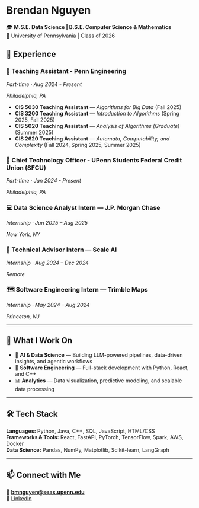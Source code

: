 # Brendan Nguyen  

🎓 **M.S.E. Data Science | B.S.E. Computer Science & Mathematics**  
📍 University of Pennsylvania | Class of 2026  

## 💼 Experience

### 🏫 Teaching Assistant - Penn Engineering
*Part-time · Aug 2024 - Present*

*Philadelphia, PA*
- **CIS 5030 Teaching Assistant** — *Algorithms for Big Data* (Fall 2025)  
- **CIS 3200 Teaching Assistant** — *Introduction to Algorithms* (Spring 2025, Fall 2025)  
- **CIS 5020 Teaching Assistant** — *Analysis of Algorithms (Graduate)* (Summer 2025)
- **CIS 2620 Teaching Assistant** — *Automata, Computability, and Complexity* (Fall 2024, Spring 2025, Summer 2025)  

### 🏦 Chief Technology Officer - UPenn Students Federal Credit Union (SFCU)
*Part-time · Jan 2024 - Present*

*Philadelphia, PA*

### 💻 Data Science Analyst Intern — J.P. Morgan Chase
*Internship · Jun 2025 – Aug 2025*  

*New York, NY*

### 🧠 Technical Advisor Intern — Scale AI
*Internship · Aug 2024 – Dec 2024*  

*Remote*

### 🗺️ Software Engineering Intern — Trimble Maps
*Internship · May 2024 – Aug 2024*

*Princeton, NJ*

---

## 🧠 What I Work On  
- 🤖 **AI & Data Science** — Building LLM-powered pipelines, data-driven insights, and agentic workflows  
- 🧩 **Software Engineering** — Full-stack development with Python, React, and C++  
- 📊 **Analytics** — Data visualization, predictive modeling, and scalable data processing  

---

## 🛠️ Tech Stack  
**Languages:** Python, Java, C++, SQL, JavaScript, HTML/CSS  
**Frameworks & Tools:** React, FastAPI, PyTorch, TensorFlow, Spark, AWS, Docker  
**Data Science:** Pandas, NumPy, Matplotlib, Scikit-learn, LangGraph  

---

## 📫 Connect with Me  
📧 **bmnguyen@seas.upenn.edu**  
💼 [LinkedIn](https://www.linkedin.com/in/brendan-nguyen-07040224b/) 
